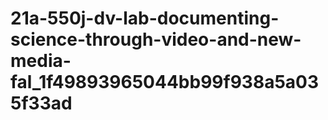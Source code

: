 # 21a-550j-dv-lab-documenting-science-through-video-and-new-media-fal_1f49893965044bb99f938a5a035f33ad